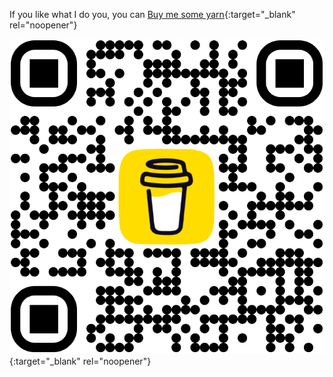 If you like what I do you, you can [Buy me some yarn](https://buymeacoffee.com/inuitcrochet){:target="_blank" rel="noopener"}

[![Buy me a coffee](../../media/bmc_qr.png)](https://buymeacoffee.com/inuitcrochet){:target="_blank" rel="noopener"}
